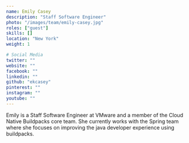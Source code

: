 ```yaml
---
name: Emily Casey
description: "Staff Software Engineer"
photo: "/images/team/emily-casey.jpg"
roles: ["guest"]
skills: []
location: "New York"
weight: 1

# Social Media
twitter: ""
website: ""
facebook: ""
linkedin: ""
github: "ekcasey"
pinterest: ""
instagram: ""
youtube: ""
---
```


Emily is a Staff Software Engineer at VMware and a member of the Cloud Native Buildpacks core team. She currently works with the Spring team where she focuses on improving the java developer experience using buildpacks.

<!--more-->
